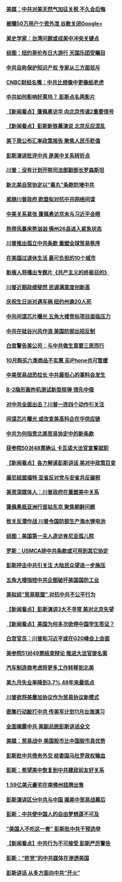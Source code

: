 #### [美媒：中共对美天然气加征关税 不久会后悔](../pages/nsc412/n10771687.md?t=10091232) 

#### [被曝50万用户个资外泄 谷歌关闭Google+](../pages/nsc412/n10770839.md?t=10091232) 

#### [美史学家：台湾问题或成美中冲突关键点](../pages/nsc412/n10771318.md?t=10091232) 

#### [组图：纽约哥伦布日大游行 天国乐团受瞩目](../pages/nsc412/n10770597.md?t=10091232) 

#### [中共自称保护知识产权 专家从三方面驳斥](../pages/nsc412/n10770284.md?t=10091232) 

#### [CNBC财经名嘴：中共比想像中更像纸老虎](../pages/nsc412/n10770794.md?t=10091232) 

#### [中共如何影响好莱坞？ 彭斯点名两影片](../pages/nsc412/n10751048.md?t=10091232) 

#### [【新闻看点】蓬佩奥访华 向北京传递2重要信号](../pages/nsc412/n10770311.md?t=10091232) 

#### [【新闻看点】彭斯新铁幕演说 北京反应混乱](../pages/nsc412/n10770106.md?t=10091232) 

#### [美下周公布汇率政策报告 聚焦人民币贬值](../pages/nsc412/n10770338.md?t=10091232) 

#### [彭斯演讲批评中共 是美中关系转折点](../pages/nsc412/n10770135.md?t=10091232) 

#### [川普：没有计划开除司法部副部长罗森斯坦](../pages/nsc412/n10770158.md?t=10091232) 

#### [新北美自贸协定以“毒丸”条款防堵中共](../pages/nsc412/n10770165.md?t=10091232) 

#### [紧随川普政府 欧盟拟对抗中共网络间谍](../pages/nsc412/n10770155.md?t=10091232) 

#### [中美关系紧张 蓬佩奥访京未与习近平会晤](../pages/nsc412/n10770076.md?t=10091232) 

#### [热带风暴来势汹汹 佛州26县进入紧急状态](../pages/nsc412/n10769706.md?t=10091232) 

#### [川普推出孤立中共条款 重塑全球贸易秩序](../pages/nsc412/n10767738.md?t=10091232) 

#### [在美国过退休生活 最可负担的10个城市](../pages/nsc412/n10765527.md?t=10091232) 

#### [新唐人将播出专题片《共产主义的终极目的》](../pages/nsc412/n10767004.md?t=10091232) 

#### [川普近期政绩斐然 民调满意度创新高](../pages/nsc412/n10767124.md?t=10091232) 

#### [庆祝生日派对遇车祸 纽约州逾20人死](../pages/nsc412/n10767006.md?t=10091232) 

#### [中共间谍芯片曝光 五角大楼竞标项目面临压力](../pages/nsc412/n10767062.md?t=10091232) 

#### [中共在硅谷兴风作浪 美国防部出招反制](../pages/nsc412/n10766985.md?t=10091232) 

#### [白宫警告美公司：与中共做生意要三思而行](../pages/nsc412/n10766026.md?t=10091232) 

#### [10月购买六类商品不实惠 买iPhone也可暂缓](../pages/nsc412/n10764637.md?t=10091232) 

#### [中美贸易战恐拉长 中共最担心的事料会发生](../pages/nsc412/n10765864.md?t=10091232) 

#### [B-2隐形轰炸机测试新型核弹 领先中俄](../pages/nsc412/n10764610.md?t=10091232) 

#### [对中共全面出击？川普一连四个动作引关注](../pages/nsc412/n10765620.md?t=10091232) 

#### [间谍芯片曝光 或改变美高科企在华供应链](../pages/nsc412/n10765631.md?t=10091232) 

#### [中共为何指责北美贸易协定中的新条款](../pages/nsc412/n10764045.md?t=10091232) 

#### [获参院50对48票确认 卡瓦诺大法官宣誓就职](../pages/nsc412/n10765530.md?t=10091232) 

#### [【新闻看点】各方解读彭斯讲话 美对中政策巨变](../pages/nsc412/n10765366.md?t=10091232) 

#### [康尼结盟福特 亚省反对党与安省共反碳税](../pages/nsc412/n10765623.md?t=10091232) 

#### [美资深媒体人：川普政府在重塑美中关系](../pages/nsc412/n10764264.md?t=10091232) 

#### [蓬佩奥抵亚洲行首站东京 聚焦朝鲜问题](../pages/nsc412/n10765171.md?t=10091232) 

#### [攸关反潜作战 川普令国防部生产海水锂电池](../pages/nsc412/n10765089.md?t=10091232) 

#### [组图：美国第一夫人造访肯尼亚孤儿院](../pages/nsc412/n10764950.md?t=10091232) 

#### [罗斯：USMCA排中共条款或可用到其它协定](../pages/nsc412/n10764388.md?t=10091232) 

#### [彭斯抨击中共引关注 大陆民众望进一步施压](../pages/nsc412/n10764345.md?t=10091232) 

#### [五角大楼指控中共企图破坏美国国防工业](../pages/nsc412/n10763942.md?t=10091232) 

#### [美拟组“贸易联盟” 对抗中共不公平行为](../pages/nsc412/n10764268.md?t=10091232) 

#### [【新闻看点】彭斯演讲3大不寻常 美对北京失望](../pages/nsc412/n10764060.md?t=10091232) 

#### [【新闻看点】美国为何多次欲停中国学生签证？](../pages/nsc412/n10763657.md?t=10091232) 

#### [白宫官员：川普和习近平或在G20峰会上会面](../pages/nsc412/n10764121.md?t=10091232) 

#### [美参院51对49票结束辩论 推进大法官提名案](../pages/nsc412/n10763808.md?t=10091232) 

#### [汽车制造商考虑将更多工作转移到北美](../pages/nsc412/n10763718.md?t=10091232) 

#### [美九月失业率降到3.7% 48年来最低点](../pages/nsc412/n10763563.md?t=10091232) 

#### [川普欲将美墨加协议作为贸易协议新模式](../pages/nsc412/n10763656.md?t=10091232) 

#### [密集行动敲打中共 传美军计划11月台海演习](../pages/nsc412/n10762348.md?t=10091232) 

#### [全面揭露中共 美副总统彭斯讲话全文](../pages/nsc412/n10762304.md?t=10091232) 

#### [美媒：贸易战中 美国股市比中国股市具优势](../pages/nsc412/n10762779.md?t=10091232) 

#### [彭斯批中共债务外交 给委国马杜罗政权输血](../pages/nsc412/n10762269.md?t=10091232) 

#### [彭斯：希望美中恢复到中共建政前友好关系](../pages/nsc412/n10761924.md?t=10091232) 

#### [1.59亿美元豪宅在南佛州挂牌出售](../pages/nsc412/n10762009.md?t=10091232) 

#### [彭斯演讲区分中共与中国 揭美中贸易战幕后](../pages/nsc412/n10761289.md?t=10091232) 

#### [彭斯：中共使中国人的自由梦想遥不可及](../pages/nsc412/n10761634.md?t=10091232) 

#### [“美国人不吃这一套” 彭斯批中共干预选举](../pages/nsc412/n10760952.md?t=10091232) 

#### [【新闻看点】中共行为不可接受 彭斯严厉警告](../pages/nsc412/n10761342.md?t=10091232) 

#### [彭斯：“姓党”的中共媒体在渗透美国](../pages/nsc412/n10761606.md?t=10091232) 

#### [彭斯讲话 从多方面向中共“开火”](../pages/nsc412/n10760650.md?t=10091232) 

